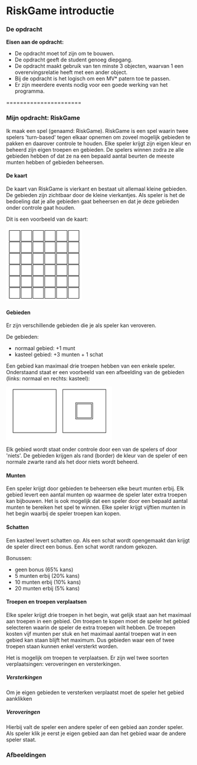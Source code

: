 RiskGame introductie
======================

### De opdracht
**Eisen aan de opdracht:**
- De opdracht moet tof zijn om te bouwen.	
- De opdracht geeft de student genoeg diepgang.	
- De opdracht maakt gebruik van ten minste 3 objecten, waarvan 1 een overervingsrelatie heeft met een ander object.	
- Bij de opdracht is het logisch om een MV* patern toe te passen.	
- Er zijn meerdere events nodig voor een goede werking van het programma.

======================

### Mijn opdracht: RiskGame
Ik maak een spel (genaamd: RiskGame). 
RiskGame is een spel waarin twee spelers 'turn-based' tegen elkaar opnemen om zoveel mogelijk gebieden te pakken en daarover controle te houden.
Elke speler krijgt zijn eigen kleur en beheerd zijn eigen troepen en gebieden.
De spelers winnen zodra ze alle gebieden hebben of dat ze na een bepaald aantal beurten de meeste munten hebben of gebieden beheersen.

#### De kaart
De kaart van RiskGame is vierkant en bestaat uit allemaal kleine gebieden.
De gebieden zijn zichtbaar door de kleine vierkantjes.
Als speler is het de bedoeling dat je alle gebieden gaat beheersen en dat je deze gebieden onder controle gaat houden.

Dit is een voorbeeld van de kaart:

![kaart RiskGame](https://raw.githubusercontent.com/SEALdvd/FED01_0846138_RiskGame/master/Overige_bestanden/res/kaart.png "Kaart RiskGame")

#### Gebieden
Er zijn verschillende gebieden die je als speler kan veroveren.

De gebieden:
- normaal gebied: +1 munt
- kasteel gebied: +3 munten + 1 schat

Een gebied kan maximaal drie troepen hebben van een enkele speler.
Onderstaand staat er een voorbeeld van een afbeelding van de gebieden (links: normaal en rechts: kasteel):

![gebieden RiskGame](https://raw.githubusercontent.com/SEALdvd/FED01_0846138_RiskGame/master/Overige_bestanden/res/gebieden.png "Gebieden RiskGame")

Elk gebied wordt staat onder controle door een van de spelers of door 'niets'.
De gebieden krijgen als rand (border) de kleur van de speler of een normale zwarte rand als het door niets wordt beheerd.

#### Munten
Een speler krijgt door gebieden te beheersen elke beurt munten erbij.
Elk gebied levert een aantal munten op waarmee de speler later extra troepen kan bijbouwen.
Het is ook mogelijk dat een speler door een bepaald aantal munten te bereiken het spel te winnen.
Elke speler krijgt vijftien munten in het begin waarbij de speler troepen kan kopen.

#### Schatten
Een kasteel levert schatten op.
Als een schat wordt opengemaakt dan krijgt de speler direct een bonus.
Een schat wordt random gekozen.

Bonussen:
- geen bonus (65% kans)
- 5 munten erbij (20% kans)
- 10 munten erbij (10% kans)
- 20 munten erbij (5% kans)

#### Troepen en troepen verplaatsen
Elke speler krijgt drie troepen in het begin, wat gelijk staat aan het maximaal aan troepen in een gebied.
Om troepen te kopen moet de speler het gebied selecteren waarin de speler de extra troepen wilt hebben.
De troepen kosten vijf munten per stuk en het maximaal aantal troepen wat in een gebied kan staan blijft het maximum.
Dus gebieden waar een of twee troepen staan kunnen enkel versterkt worden.

Het is mogelijk om troepen te verplaatsen. Er zijn wel twee soorten verplaatsingen: veroveringen en versterkingen.

##### Versterkingen
Om je eigen gebieden te versterken verplaatst moet de speler het gebied aanklikken

##### Veroveringen
Hierbij valt de speler een andere speler of een gebied aan zonder speler.
Als speler klik je eerst je eigen gebied aan dan het gebied waar de andere speler staat.

### Afbeeldingen

